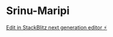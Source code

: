 # Srinu-Maripi

[Edit in StackBlitz next generation editor ⚡️](https://stackblitz.com/~/github.com/srinu6/Srinu-Maripi)